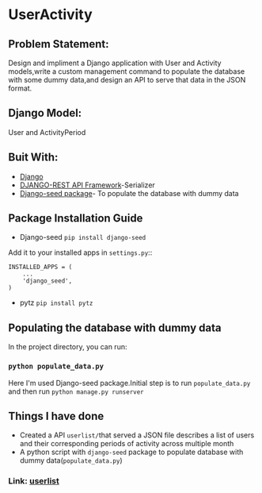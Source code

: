 # UserActivity
## Problem Statement:
Design and impliment a Django application with User and Activity models,write a custom management command to populate the database with some dummy data,and design an API to serve that data in the JSON format.
## Django Model:
User and ActivityPeriod
## Buit With:
* [Django](https://www.djangoproject.com/)
* [DJANGO-REST API Framework](https://www.django-rest-framework.org/api-guide/fields/)-Serializer
* [Django-seed package](https://github.com/Brobin/django-seed)- To populate the database with dummy data

## Package Installation Guide
* Django-seed `pip install django-seed`

Add it to your installed apps in ``settings.py``::

    INSTALLED_APPS = (
        ...
        'django_seed',
    )

* pytz `pip install pytz`

## Populating the database with dummy data
In the project directory, you can run:
### `python populate_data.py`
Here I'm used Django-seed package.Initial step is to run `populate_data.py` and then run `python manage.py runserver`
## Things I have done
* Created a API `userlist/`that served a JSON file describes a list of users and their corresponding periods of activity across multiple month
* A python script with `django-seed` package to populate database with dummy data(`populate_data.py`)
### Link: [userlist](http://akshaycita11.pythonanywhere.com/userlist/)





